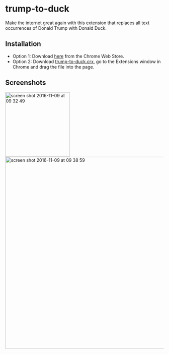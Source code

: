 trump-to-duck
=============
Make the internet great again with this extension that replaces all text occurrences of Donald Trump with Donald Duck.

Installation
------------
- Option 1: Download [here](https://chrome.google.com/webstore/detail/pjkmmjikebglpgmjajabpdnkbnliobca) from the Chrome Web Store.
- Option 2: Download [trump-to-duck.crx](https://github.com/melvinsh/trump-to-duck/raw/master/trump-to-duck.crx), go to the Extensions window in Chrome and drag the file into the page.

Screenshots
-----------
<img width="205" alt="screen shot 2016-11-09 at 09 32 49" src="https://cloud.githubusercontent.com/assets/1312973/20132035/4c06bb70-a661-11e6-8722-8690f33e7187.png">
<img width="609" alt="screen shot 2016-11-09 at 09 38 59" src="https://cloud.githubusercontent.com/assets/1312973/20132036/4c1a9064-a661-11e6-8cd3-7bfb0eadab73.png">

